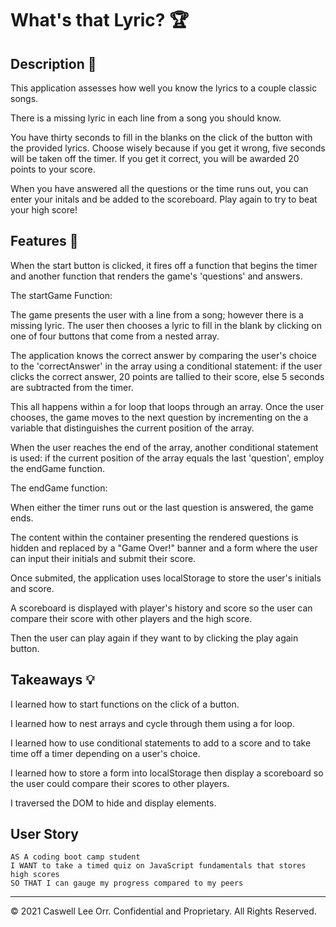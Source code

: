 # What's that Lyric? 🏆

## Description 📖

This application assesses how well you know the lyrics to a couple classic songs. 

There is a missing lyric in each line from a song you should know. 

You have thirty seconds to fill in the blanks on the click of the button with the provided lyrics. Choose wisely because if you get it wrong, five seconds will be taken off the timer. If you get it correct, you will be awarded 20 points to your score. 

When you have answered all the questions or the time runs out, you can enter your initals and be added to the scoreboard. Play again to try to beat your high score!

## Features 📝

When the start button is clicked, it fires off a function that begins the timer and another function that renders the game's 'questions' and answers.

The startGame Function:

The game presents the user with a line from a song; however there is a missing lyric. The user then chooses a lyric to fill in the blank by clicking on one of four buttons that come from a nested array.

The application knows the correct answer by comparing the user's choice to the 'correctAnswer' in the array using a conditional statement: if the user clicks the correct answer, 20 points are tallied to their score, else 5 seconds are subtracted from the timer.

This all happens within a for loop that loops through an array. Once the user chooses, the game moves to the next question by incrementing on the a variable that distinguishes the current position of the array.

When the user reaches the end of the array, another conditional statement is used: if the current position of the array equals the last 'question', employ the endGame function.

The endGame function:

When either the timer runs out or the last question is answered, the game ends.

The content within the container presenting the rendered questions is hidden and replaced by a "Game Over!" banner and a form where the user can input their initials and submit their score.

Once submited, the application uses localStorage to store the user's initials and score.

A scoreboard is displayed with player's history and score so the user can compare their score with other players and the high score. 

Then the user can play again if they want to by clicking the play again button.


## Takeaways 💡

I learned how to start functions on the click of a button.

I learned how to nest arrays and cycle through them using a for loop.

I learned how to use conditional statements to add to a score and to take time off a timer depending on a user's choice.

I learned how to store a form into localStorage then display a scoreboard so the user could compare their scores to other players.

I traversed the DOM to hide and display elements.



## User Story

```
AS A coding boot camp student
I WANT to take a timed quiz on JavaScript fundamentals that stores high scores
SO THAT I can gauge my progress compared to my peers
```


---

© 2021 Caswell Lee Orr. Confidential and Proprietary. All Rights Reserved.


